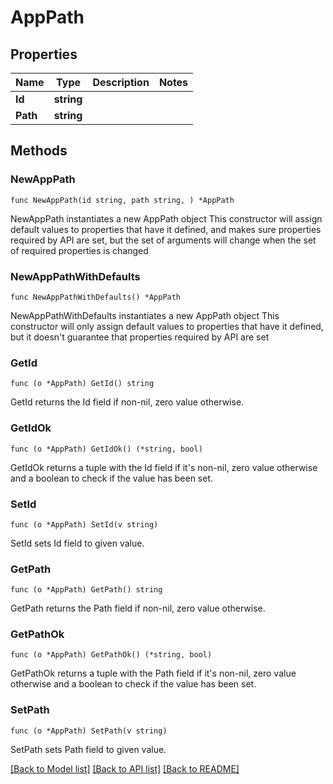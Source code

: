 # AppPath

## Properties

Name | Type | Description | Notes
------------ | ------------- | ------------- | -------------
**Id** | **string** |  | 
**Path** | **string** |  | 

## Methods

### NewAppPath

`func NewAppPath(id string, path string, ) *AppPath`

NewAppPath instantiates a new AppPath object
This constructor will assign default values to properties that have it defined,
and makes sure properties required by API are set, but the set of arguments
will change when the set of required properties is changed

### NewAppPathWithDefaults

`func NewAppPathWithDefaults() *AppPath`

NewAppPathWithDefaults instantiates a new AppPath object
This constructor will only assign default values to properties that have it defined,
but it doesn't guarantee that properties required by API are set

### GetId

`func (o *AppPath) GetId() string`

GetId returns the Id field if non-nil, zero value otherwise.

### GetIdOk

`func (o *AppPath) GetIdOk() (*string, bool)`

GetIdOk returns a tuple with the Id field if it's non-nil, zero value otherwise
and a boolean to check if the value has been set.

### SetId

`func (o *AppPath) SetId(v string)`

SetId sets Id field to given value.


### GetPath

`func (o *AppPath) GetPath() string`

GetPath returns the Path field if non-nil, zero value otherwise.

### GetPathOk

`func (o *AppPath) GetPathOk() (*string, bool)`

GetPathOk returns a tuple with the Path field if it's non-nil, zero value otherwise
and a boolean to check if the value has been set.

### SetPath

`func (o *AppPath) SetPath(v string)`

SetPath sets Path field to given value.



[[Back to Model list]](../README.md#documentation-for-models) [[Back to API list]](../README.md#documentation-for-api-endpoints) [[Back to README]](../README.md)


